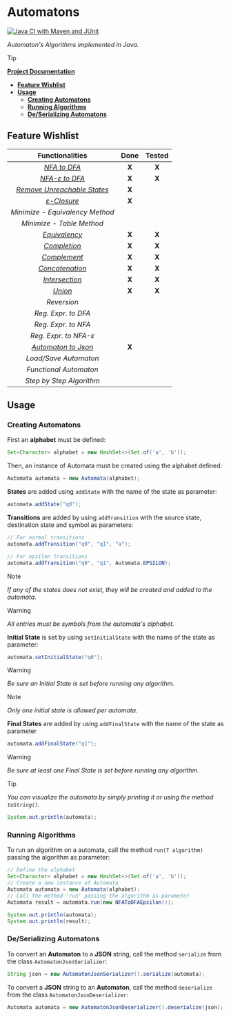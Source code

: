# Automatons
[![Java CI with Maven and JUnit](https://github.com/Lcs002/Automatons/actions/workflows/maven.yml/badge.svg?branch=master)](https://github.com/Lcs002/Automatons/actions/workflows/maven.yml)

_Automaton's Algorithms implemented in Java._

> [!TIP]
> **[Project Documentation](https://lcs002.github.io/Automatons/)**

- **[Feature Wishlist](#feature-wishlist)**
- **[Usage](#usage)**
  - **[Creating Automatons](#creating-automatons)**
  - **[Running Algorithms](#running-algorithms)**
  - **[De/Serializing Automatons](#deserializing-automatons)**

## Feature Wishlist

|                                           **Functionalities**                                            | **Done** | **Tested** |
|:--------------------------------------------------------------------------------------------------------:|:--------:|:----------:|
|                 _[NFA to DFA](src/main/java/com/lvum/automata/algorithms/NFAToDFA.java)_                 |  **X**   |   **X**    |
|            _[NFA-ε to DFA](src/main/java/com/lvum/automata/algorithms/NFAToDFAEpsilon.java)_             |  **X**   |   **X**    |
| _[Remove Unreachable States](src/main/java/com/lvum/automata/algorithms/utility/RemoveUnreachable.java)_ |  **X**   |            |
|         _[ε-Closure](src/main/java/com/lvum/automata/algorithms/utility/GetEpsilonClosure.java)_         |  **X**   |            |
|                                     _Minimize - Equivalency Method_                                      |          |            |
|                                        _Minimize - Table Method_                                         |          |            |
|               _[Equivalency](src/main/java/com/lvum/automata/algorithms/Equivalency.java)_               |  **X**   |   **X**    |
|                 _[Completion](src/main/java/com/lvum/automata/algorithms/Complete.java)_                 |  **X**   |   **X**    |
|          _[Complement](src/main/java/com/lvum/automata/algorithms/properties/Complement.java)_           |  **X**   |   **X**    |
|       _[Concatenation](src/main/java/com/lvum/automata/algorithms/properties/Concatenation.java)_        |  **X**   |   **X**    |
|        _[Intersection](src/main/java/com/lvum/automata/algorithms/properties/Intersection.java)_         |  **X**   |   **X**    |
|               _[Union](src/main/java/com/lvum/automata/algorithms/properties/Union.java)_                |  **X**   |   **X**    |
|                                               _Reversion_                                                |          |            |
|                                           _Reg. Expr. to DFA_                                            |          |            |
|                                           _Reg. Expr. to NFA_                                            |          |            |
|                                          _Reg. Expr. to NFA-ε_                                           |          |            |
|                  _[Automaton to Json](src/main/java/com/lvum/automata/serialize/json)_                   |  **X**   |            |
|                                          _Load/Save Automaton_                                           |          |            |
|                                          _Functional Automaton_                                          |          |            |
|                                         _Step by Step Algorithm_                                         |          |            |
## Usage
### Creating Automatons
First an **alphabet** must be defined:
```java
Set<Character> alphabet = new HashSet<>(Set.of('a', 'b'));
```

Then, an instance of Automata must be created using the alphabet defined:
```java
Automata automata = new Automata(alphabet);
```

**States** are added using `addState` with the name of the state as parameter:
```java
automata.addState("q0");
```

**Transitions** are added by using `addTransition` with the source state, destination state and symbol as parameters:
```java
// For normal transitions
automata.addTransition("q0", "q1", "a");

// For epsilon transitions
automata.addTransition("q0", "q1", Automata.EPSILON);
```

> [!NOTE]
> _If any of the states does not exist, they will be created and added to the automata._

> [!WARNING] 
> _All entries must be symbols from the automata's alphabet._

**Initial State** is set by using `setInitialState` with the name of the state as parameter:
```java
automata.setInitialState("q0");
```

> [!WARNING]
> _Be sure an Initial State is set before running any algorithm._

> [!NOTE] 
> _Only one initial state is allowed per automata._

**Final States** are added by using `addFinalState` with the name of the state as parameter
```java
automata.addFinalState("q1");
```

> [!WARNING]
> _Be sure at least one Final State is set before running any algorithm._

> [!TIP]
> _You can visualize the automata by simply printing it or using the method `toString()`._
> ```java
> System.out.println(automata);
> ```

### Running Algorithms
To run an algorithm on a automata, call the method `run(T algorithm)` passing the algorithm as parameter:
```java
// Define the alphabet
Set<Character> alphabet = new HashSet<>(Set.of('a', 'b'));
// Create a new instance of Automata
Automata automata = new Automata(alphabet);
// Call the method 'run' passing the algorithm as parameter
Automata result = automata.run(new NFAToDFAEpsilon());

System.out.println(automata);
System.out.println(result);
```

### De/Serializing Automatons
To convert an **Automaton** to a **JSON** string, call the method `serialize` from the class `AutomatonJsonSerializer`:
```java
String json = new AutomatonJsonSerializer().serialize(automata);
```
To convert a **JSON** string to an **Automaton**, call the method `deserialize` from the class `AutomatonJsonDeserializer`:
```java
Automata automata = new AutomatonJsonDeserializer().deserialize(json);
```
